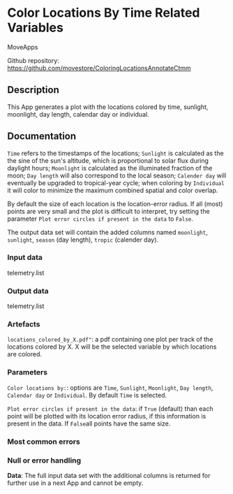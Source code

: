 # Color Locations By Time Related Variables 

MoveApps

Github repository: https://github.com/movestore/ColoringLocationsAnnotateCtmm

## Description
This App generates a plot with the locations colored by time, sunlight, moonlight, day length, calendar day or individual.

## Documentation
`Time` refers to the timestamps of the locations; `Sunlight` is calculated as the the sine of the sun's altitude, which is proportional to solar flux during daylight hours; `Moonlight` is calculated as the illuminated fraction of the moon; `Day length` will also correspond to the local season; `Calender day` will eventually be upgraded to tropical-year cycle; when coloring by `Individual` it will color to minimize the maximum combined spatial and color overlap.

By default the size of each location is the location-error radius. If all (most) points are very small and the plot is difficult to interpret, try setting the parameter `Plot error circles if present in the data` to `False`.

The output data set will contain the added columns named `moonlight`, `sunlight`, `season` (day length), `tropic` (calender day).

### Input data
telemetry.list

### Output data
telemetry.list

### Artefacts
`locations_colored_by_X.pdf"`: a pdf containing one plot per track of the locations colored by X. X will be the selected variable by which locations are colored.


### Parameters 
`Color locations by:`: options are `Time`, `Sunlight`, `Moonlight`, `Day length`, `Calendar day` or `Individual`. By default `Time` is selected.

`Plot error circles if present in the data`: if `True` (default) than each point will be plotted with its location error radius, if this information is present in the data. If `False`all points have the same size.

### Most common errors


### Null or error handling

**Data**: The full input data set with the additional columns is returned for further use in a next App and cannot be empty. 
